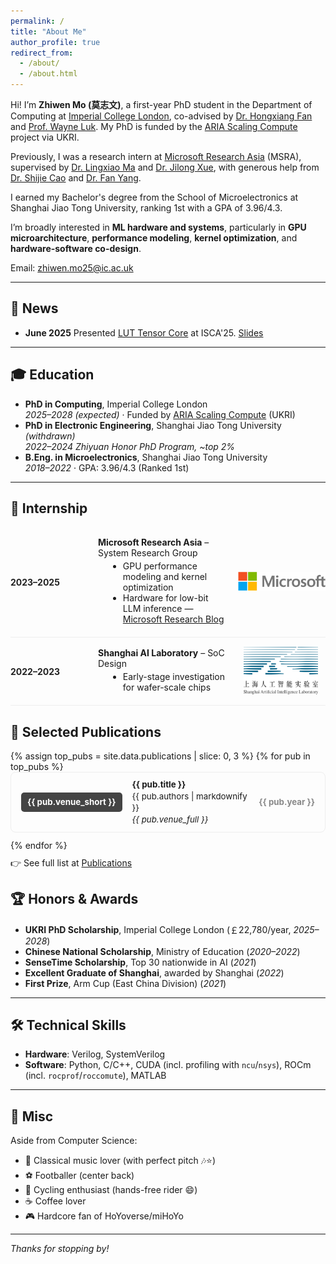 ```yaml
---
permalink: /
title: "About Me"
author_profile: true
redirect_from: 
  - /about/
  - /about.html
---
```


Hi! I’m **Zhiwen Mo (莫志文)**, a first-year PhD student in the Department of Computing at [Imperial College London](https://www.imperial.ac.uk/), co-advised by [Dr. Hongxiang Fan](https://os-hxfan.github.io/) and [Prof. Wayne Luk](https://www.doc.ic.ac.uk/~wl/). My PhD is funded by the [ARIA Scaling Compute](https://www.aria.org.uk/opportunity-spaces/nature-computes-better/scaling-compute/) project via UKRI.

Previously, I was a research intern at [Microsoft Research Asia](https://www.microsoft.com/en-us/research/group/system-research-group-asia/) (MSRA), supervised by [Dr. Lingxiao Ma](https://xysmlx.github.io/) and [Dr. Jilong Xue](https://scholar.google.com/citations?user=xKI6HXgAAAAJ&hl=en), with generous help from [Dr. Shijie Cao](https://caoshijie0501.github.io/) and [Dr. Fan Yang](https://fanyangcs.github.io/).

I earned my Bachelor's degree from the School of Microelectronics at Shanghai Jiao Tong University, ranking 1st with a GPA of 3.96/4.3.

I’m broadly interested in **ML hardware and systems**, particularly in **GPU microarchitecture**, **performance modeling**, **kernel optimization**, and **hardware-software co-design**.

Email: [zhiwen.mo25@ic.ac.uk](mailto:zhiwen.mo25@ic.ac.uk)

---

## 📰 News

- **June 2025** Presented [LUT Tensor Core](https://dl.acm.org/doi/abs/10.1145/3695053.3731057) at ISCA'25. [Slides](/files/LUT_Tensor_Core_ISCA_Slides.pdf)

---

## 🎓 Education

- **PhD in Computing**, Imperial College London  
  *2025–2028 (expected)* · Funded by [ARIA Scaling Compute](https://www.aria.org.uk/opportunity-spaces/nature-computes-better/scaling-compute/) (UKRI)
- **PhD in Electronic Engineering**, Shanghai Jiao Tong University *(withdrawn)*  
  *2022–2024* *Zhiyuan Honor PhD Program, ~top 2%*
- **B.Eng. in Microelectronics**, Shanghai Jiao Tong University  
  *2018–2022* · GPA: 3.96/4.3 (Ranked 1st)

---

<style>
.exp-container {
  display: flex;
  align-items: center;
  justify-content: space-between;
  border-bottom: 1px solid #eee;
  padding: 12px 0;
}
.exp-left {
  width: 120px;
  font-weight: bold;
  color: #222;
}
.exp-middle {
  flex: 1;
  padding: 0 20px;
}
.exp-middle p {
  margin: 4px 0;
}
.exp-middle ul {
  margin: 4px 0 8px 16px;
}
.exp-right img {
  height: 36px;
}
.exp-container:hover {
  background: #f9f9f9;
  border-radius: 8px;
  transition: 0.2s;
}
</style>

<h2>💼 Internship</h2>

<div class="exp-container">
  <div class="exp-left">2023–2025</div>
  <div class="exp-middle">
    <p><strong>Microsoft Research Asia</strong> – System Research Group</p>
    <ul>
      <li>GPU performance modeling and kernel optimization</li>
      <li>
        Hardware for low-bit LLM inference —
        <a href="https://www.microsoft.com/en-us/research/blog/advances-to-low-bit-quantization-enable-llms-on-edge-devices/" target="_blank">
          Microsoft Research Blog
        </a>
      </li>
    </ul>
  </div>
  <div class="exp-right">
    <img src="/images/microsoft.png" alt="Microsoft Logo" style="height:30px;">
  </div>
</div>

<div class="exp-container">
  <div class="exp-left">2022–2023</div>
  <div class="exp-middle">
    <p><strong>Shanghai AI Laboratory</strong> – SoC Design</p>
    <ul>
      <li>Early-stage investigation for wafer-scale chips</li>
    </ul>
  </div>
  <div class="exp-right">
    <img src="/images/sh_ai_lab.png" alt="Shanghai AI Lab Logo" style="height:76px; margin-left: -12px;">
  </div>
</div>

<h2>📄 Selected Publications</h2>

<style>
.pub-entry {
  display: flex;
  border: 1px solid #eee;
  border-radius: 8px;
  padding: 10px 16px;
  margin-bottom: 12px;
  align-items: center;
  font-size: 0.95em;
  line-height: 1.4;
}
.pub-venue {
  min-width: 70px;
  font-weight: bold;
  color: #fff;
  background: #444;
  border-radius: 5px;
  padding: 6px 10px;
  text-align: center;
  display: flex;
  align-items: center;
  justify-content: center;
  height: 100%;
}
.pub-content {
  flex: 1;
  padding: 0 16px;
}
.pub-year {
  min-width: 60px;
  color: #888;
  font-weight: bold;
  display: flex;
  align-items: center;
  justify-content: center;
}
</style>

<div>
{% assign top_pubs = site.data.publications | slice: 0, 3 %}
{% for pub in top_pubs %}
  <div class="pub-entry">
    <div class="pub-venue">
      {{ pub.venue_short }}
    </div>
    <div class="pub-content">
      <div><strong>{{ pub.title }}</strong></div>
      <div>{{ pub.authors | markdownify }}</div>
      <div><em>{{ pub.venue_full }}</em></div>
    </div>
    <div class="pub-year">
      {{ pub.year }}
    </div>
  </div>
{% endfor %}
</div>

<p style="margin-top: 10px;">
  👉 See full list at <a href="/publications/">Publications</a>
</p>


## 🏆 Honors & Awards
- **UKRI PhD Scholarship**, Imperial College London (￡22,780/year, *2025–2028*)  
- **Chinese National Scholarship**, Ministry of Education (*2020–2022*)  
- **SenseTime Scholarship**, Top 30 nationwide in AI (*2021*)  
- **Excellent Graduate of Shanghai**, awarded by Shanghai (*2022*)  
- **First Prize**, Arm Cup (East China Division) (*2021*)  

---

## 🛠 Technical Skills

- **Hardware**: Verilog, SystemVerilog  
- **Software**: Python, C/C++, CUDA (incl. profiling with `ncu`/`nsys`), ROCm (incl. `rocprof`/`roccomute`), MATLAB

---

## 🎨 Misc

Aside from Computer Science:  
- 🎹 Classical music lover (with perfect pitch 🎶⭐)  
- ⚽ Footballer (center back)  
- 🚴 Cycling enthusiast (hands-free rider 😄)  
- ☕ Coffee lover  
- 🎮 Hardcore fan of HoYoverse/miHoYo

---

*Thanks for stopping by!*
